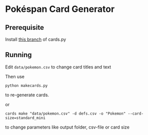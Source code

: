 # Pokéspan Card Generator
## Prerequisite
Install [this branch](https://github.com/AEPSchmitt/cards.py) of cards.py

## Running
Edit `data/pokemon.csv` to change card titles and text

Then use 
```
python makecards.py
```
to re-generate cards.

or
```
cards make "data/pokemon.csv" -d defs.csv -o "Pokemon" --card-size=standard_mini
```
to change parameters like output folder, csv-file or card size
